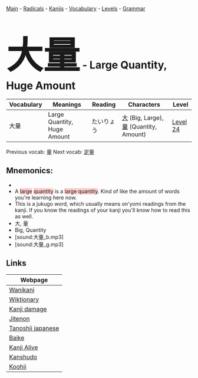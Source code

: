 <style> bigfont {font-size: 100px}</style>
[Main](../README.md) -
[Radicals](../radicals.md) -
[Kanjis](../kanjis.md) -
[Vocabulary](../vocabulary.md) -
[Levels](../levels.md) -
[Grammar](../grammar.md)
# <bigfont> 大量</bigfont> - Large Quantity, Huge Amount 

| Vocabulary | Meanings | Reading | Characters | Level |
| --- | --- | --- | --- | --- |
| 大量 | Large Quantity, Huge Amount | たいりょう |  [大](../kanjis/大.md) (Big, Large), [量](../kanjis/量.md) (Quantity, Amount) | [Level 24](../levels/wk_level24.md) |

Previous vocab: [量](量.md) Next vocab: [定量](定量.md) 

## Mnemonics:

* 
* A <span style="background-color:#ffcccb"> large</span> <span style="background-color:#ffcccb"> quantity</span> is a <span style="background-color:#ffcccb"> large quantity</span>. Kind of like the amount of words you're learning here now.
* This is a jukugo word, which usually means on'yomi readings from the kanji. If you know the readings of your kanji you'll know how to read this as well.
* 大, 量
* Big, Quantity
* [sound:大量_b.mp3]
* [sound:大量_g.mp3]


## Links 

| Webpage |
| --- |
| [Wanikani          ](https://www.wanikani.com/kanji/大量) |
| [Wiktionary        ](https://en.wiktionary.org/wiki/大量) |
| [Kanji damage      ](http://www.kanjidamage.com/kanji/search?utf8=✓&q=大量) |
| [Jitenon           ](https://jitenon.com/kanji/大量) |
| [Tanoshii japanese ](https://www.tanoshiijapanese.com/dictionary/kanji.cfm?k=大量) |
| [Baike             ](https://baike.baidu.com/item/大量) |
| [Kanji Alive       ](https://app.kanjialive.com/大量) |
| [Kanshudo          ](https://www.kanshudo.com/searchmn?q=大量) |
| [Koohii            ](https://kanji.koohii.com/study/kanji/大量) |
